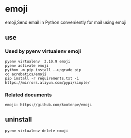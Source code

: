 # emoji

emoji,Send email in Python conveniently for mail using emoji

## use

### Used by pyenv virtualenv emoji

    pyenv virtualenv  3.10.9 emoji
    pyenv activate emoji
    python -m pip install --upgrade pip
    cd acrobatics/emoji
    pip install -r requirements.txt -i https://mirrors.aliyun.com/pypi/simple/

### Related documents

    emoji: https://github.com/kootenpv/emoji

## uninstall

    pyenv virtualenv-delete emoji
